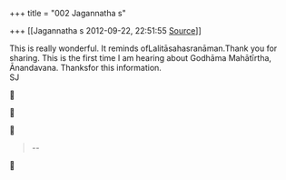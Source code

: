 +++
title = "002 Jagannatha s"

+++
[[Jagannatha s	2012-09-22, 22:51:55 [Source](https://groups.google.com/g/samskrita/c/B8R2ulXrip8)]]



This is really wonderful. It reminds ofLalitāsahasranāman.Thank you for sharing. This is the first time I am hearing about Godhāma Mahātīrtha, Ānandavana. Thanksfor this information.  
SJ  







> --  



